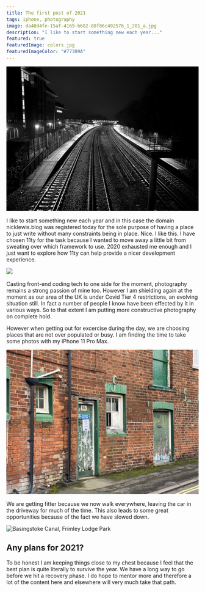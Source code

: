 ```yaml
---
title: The first post of 2021
tags: iphone, photography
image: da40d4fe-15af-4169-b682-88f86c492576_1_201_a.jpg
description: "I like to start something new each year..."
featured: true
featuredImage: colors.jpg
featuredImageColor: "#77309A"
---
```


![Railway](da40d4fe-15af-4169-b682-88f86c492576_1_201_a.jpg "Farnborough Main Station at night")

<p class="lead">I like to start something new each year and in this case the domain nicklewis.blog was registered today for the sole purpose of having a place to just write without many constraints being in place. Nice. I like this. I have chosen 11ty for the task because I wanted to move away a little bit from sweating over which framework to use. 2020 exhausted me enough and I just want to explore how 11ty can help provide a nicer development experience.</p>

![](331990a0-06c1-4d0c-bf4a-164b218e8946_1_201_a.jpg)

Casting front-end coding tech to one side for the moment, photography remains a strong passion of mine too. However I am shielding again at the moment as our area of the UK is under Covid Tier 4 restrictions, an evolving situation still. In fact a number of people I know have been effected by it in various ways. So to that extent I am putting more constructive photography on complete hold.

However when getting out for excercise during the day, we are choosing places that are not over populated or busy. I am finding the time to take some photos with my iPhone 11 Pro Max. 

![The top of a grey concrete building with a blue sky in the background](979F57F3-9367-479C-900E-EAFCBD1E4367_1_105_c.jpg "Old buildings near Farnborough North Train Station")

We are getting fitter because we now walk everywhere, leaving the car in the driveway for much of the time. This also leads to some great opportunities because of the fact we have slowed down.

![Basingstoke Canal, Frimley Lodge Park](cab888f7-b19d-4e9f-8d30-3599cb38c003.jpeg "Basingstoke Canal, Frimley Lodge Park")

## Any plans for 2021?

To be honest I am keeping things close to my chest because I feel that the best plan is quite literally to survive the year. We have a long way to go before we hit a recovery phase. I do hope to mentor more and therefore a lot of the content here and elsewhere will very much take that path.